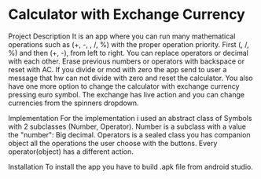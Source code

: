 # Calculator with Exchange Currency

Project Description It is an app where you can run many mathematical operations such as (+, -, , /, %) with the proper operation priority. First (, /, %) and then (+, -), from left to right. You can replace operators or decimal with each other. Erase previous numbers or operators with backspace or reset with AC. If you divide or mod with zero the app send to user a message that hw can not divide with zero and reset the calculator. You also have one more option to change the calculator with exchange currency pressing euro symbol. The exchange has live action and you can change currencies from the spinners dropdown.

Implementation For the implementation i used an abstract class of Symbols with 2 subclasses (Number, Operator). Number is a subclass with a value the "number": Big decimal. Operators is a sealed class you has companion object all the operations the user choose with the buttons. Every operator(object) has a different action.

Installation To install the app you have to build .apk file from android studio.
